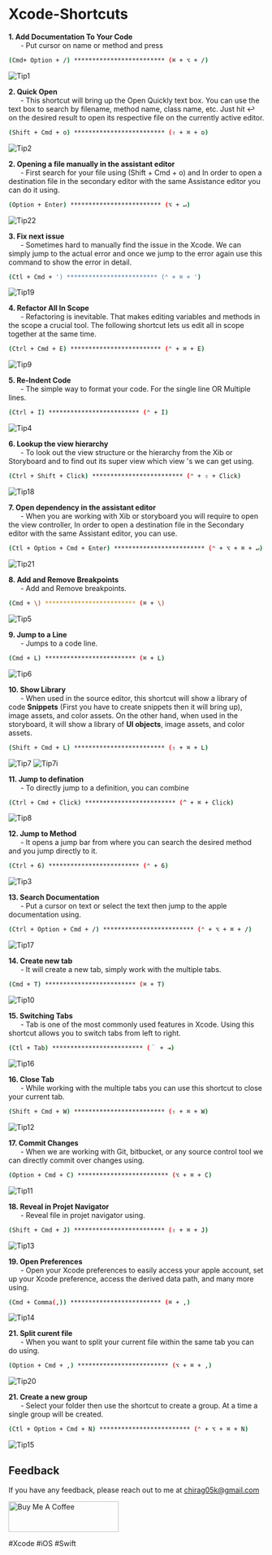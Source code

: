 # Xcode-Shortcuts

**1. Add Documentation To Your Code**<br>
&nbsp;&nbsp;&nbsp;&nbsp;&nbsp; - Put cursor on name or method and press
 ```sh
(Cmd+ Option + /) ************************* (⌘ + ⌥ + /)
```
![Tip1](https://user-images.githubusercontent.com/89680122/161692534-7b60460d-e8c5-445b-b195-09111920f848.gif)

**2. Quick Open**<br>
&nbsp;&nbsp;&nbsp;&nbsp;&nbsp; - This shortcut will bring up the Open Quickly text box. You can use the text box to search by filename, method name, class name, etc. Just hit ↩ on the desired result to open its respective file on the currently active editor.
 ```sh
(Shift + Cmd + o) ************************* (⇧ + ⌘ + o)
```
![Tip2](https://user-images.githubusercontent.com/89680122/161890654-1251b775-df1f-4753-ade0-268fe3c9e7cc.gif)


**2. Opening a file manually in the assistant editor**<br>
&nbsp;&nbsp;&nbsp;&nbsp;&nbsp; - First search for your file using (Shift + Cmd + o) and In order to open a destination file in the secondary editor with the same Assistance editor you can do it using.
 ```sh
(Option + Enter) ************************* (⌥ + ↵)
```
![Tip22](https://user-images.githubusercontent.com/89680122/166406093-b65eed35-0ca1-4016-9c4b-d3a9a7dca721.gif)


**3. Fix next issue**<br>
&nbsp;&nbsp;&nbsp;&nbsp;&nbsp; - Sometimes hard to manually find the issue in the Xcode. We can simply jump to the actual error and once we jump to the error again use this command to show the error in detail.
 ```sh
(Ctl + Cmd + ') ************************* (⌃ + ⌘ + ')
```
![Tip19](https://user-images.githubusercontent.com/89680122/165685411-5705bd78-dddc-46ed-9bd2-0e1ca72fc2fe.gif)

**4. Refactor All In Scope**<br>
&nbsp;&nbsp;&nbsp;&nbsp;&nbsp; - Refactoring is inevitable. That makes editing variables and methods in the scope a crucial tool. The following shortcut lets us edit all in scope together at the same time.
 ```sh
(Ctrl + Cmd + E) ************************* (⌃ + ⌘ + E)
```
![Tip9](https://user-images.githubusercontent.com/89680122/163752577-260b5f88-fb93-410e-b1b8-634342c7dbc7.gif)

**5. Re-Indent Code**<br>
&nbsp;&nbsp;&nbsp;&nbsp;&nbsp; -  The simple way to format your code. For the single line OR Multiple lines.
 ```sh
(Ctrl + I) ************************* (⌃ + I)
```
![Tip4](https://user-images.githubusercontent.com/89680122/162372321-ea2d7512-ff75-4d47-88d2-dd4470309d02.gif)

**6. Lookup the view hierarchy**<br>
&nbsp;&nbsp;&nbsp;&nbsp;&nbsp; - To look out the view structure or the hierarchy from the Xib or Storyboard and to find out its super view which view
's we can get using.
 ```sh
(Ctrl + Shift + Click) ************************* (⌃ + ⇧ + Click)
```
![Tip18](https://user-images.githubusercontent.com/89680122/165450615-8b798590-a235-4958-8202-8d27ca62aa35.gif)


**7. Open dependency in the assistant editor**<br>
&nbsp;&nbsp;&nbsp;&nbsp;&nbsp; - When you are working with Xib or storyboard you will require to open the view controller, In order to open a destination file in the Secondary editor with the same Assistant editor, you can use.
 ```sh
(Ctl + Option + Cmd + Enter) ************************* (⌃ + ⌥ + ⌘ + ↵)
```
![Tip21](https://user-images.githubusercontent.com/89680122/166185352-1faaf199-e68b-4754-8651-3d21b67222a8.gif)


**8. Add and Remove Breakpoints**<br>
&nbsp;&nbsp;&nbsp;&nbsp;&nbsp; -  Add and Remove breakpoints.
 ```sh
(Cmd + \) ************************* (⌘ + \)
```
![Tip5](https://user-images.githubusercontent.com/89680122/162667430-83d1c371-2701-4070-a76a-fbc495215af7.gif)

**9. Jump to a Line**<br>
&nbsp;&nbsp;&nbsp;&nbsp;&nbsp; -  Jumps to a code line.
 ```sh
(Cmd + L) ************************* (⌘ + L)
```
![Tip6](https://user-images.githubusercontent.com/89680122/162879805-25eaed32-9f94-4cfd-8b1d-04946b7037b0.gif)

**10. Show Library**<br>
&nbsp;&nbsp;&nbsp;&nbsp;&nbsp; - When used in the source editor, this shortcut will show a library of code **Snippets** (First you have to create snippets then it will bring up), image assets, and color assets. On the other hand, when used in the storyboard, it will show a library of **UI objects**, image assets, and color assets.
 ```sh
(Shift + Cmd + L) ************************* (⇧ + ⌘ + L)
```
![Tip7](https://user-images.githubusercontent.com/89680122/163097896-89b6e2ca-2980-46f6-9d85-7d061ff59040.gif) ![Tip7i](https://user-images.githubusercontent.com/89680122/163097915-271a5464-aefa-4438-af24-4ed66e2f20f3.gif)


**11. Jump to defination**<br>
&nbsp;&nbsp;&nbsp;&nbsp;&nbsp; - To directly jump to a definition, you can combine
 ```sh
(Ctrl + Cmd + Click) ************************* (^ + ⌘ + Click)
```

![Tip8](https://user-images.githubusercontent.com/89680122/163389949-e08a78a9-adf1-4cf8-ad9f-a70c3b5b9685.gif)


**12. Jump to Method**<br>
&nbsp;&nbsp;&nbsp;&nbsp;&nbsp; -  It opens a jump bar from where you can search the desired method and you jump directly to it.
 ```sh
(Ctrl + 6) ************************* (⌃ + 6)
```

![Tip3](https://user-images.githubusercontent.com/89680122/162122914-cf0118c9-ff32-4b86-ad70-18e0d0f26d97.gif)

**13. Search Documentation**<br>
&nbsp;&nbsp;&nbsp;&nbsp;&nbsp; -  Put a cursor on text or select the text then jump to the apple documentation using.
 ```sh
(Ctrl + Option + Cmd + /) ************************* (⌃ + ⌥ + ⌘ + /)
```
![Tip17](https://user-images.githubusercontent.com/89680122/165222657-29b0b869-84bb-4f24-bfc4-502d2e8add67.gif)


**14. Create new tab**<br>
&nbsp;&nbsp;&nbsp;&nbsp;&nbsp; - It will create a new tab, simply work with the multiple tabs.
 ```sh
(Cmd + T) ************************* (⌘ + T)
```

![Tip10](https://user-images.githubusercontent.com/89680122/163916782-61ffc0fa-b2a7-40e0-b7bb-d8def7d9db40.gif)

**15. Switching Tabs**<br>
&nbsp;&nbsp;&nbsp;&nbsp;&nbsp; - Tab is one of the most commonly used features in Xcode. Using this shortcut allows you to switch tabs from left to right.
 ```sh
(Ctl + Tab) ************************* (＾ + ⇥)
```
![Tip16](https://user-images.githubusercontent.com/89680122/165041768-67c91c9e-2fcd-41f3-8121-88f906e3d76c.gif)


**16. Close Tab**<br>
&nbsp;&nbsp;&nbsp;&nbsp;&nbsp; - While working with the multiple tabs you can use this shortcut to close your current tab.
 ```sh
(Shift + Cmd + W) ************************* (⇧ + ⌘ + W)
```
![Tip12](https://user-images.githubusercontent.com/89680122/164371429-953985b1-5127-420b-9ad3-678c8567a304.gif)


**17. Commit Changes**<br>
&nbsp;&nbsp;&nbsp;&nbsp;&nbsp; - When we are working with Git, bitbucket, or any source control tool we can directly commit over changes using.
 ```sh
(Option + Cmd + C) ************************* (⌥ + ⌘ + C)
```
![Tip11](https://user-images.githubusercontent.com/89680122/164149125-dad3acb9-f013-452e-9e53-44c87900f381.gif)


**18. Reveal in Projet Navigator**<br>
&nbsp;&nbsp;&nbsp;&nbsp;&nbsp; - Reveal file in projet navigator using.
 ```sh
(Shift + Cmd + J) ************************* (⇧ + ⌘ + J)
```
![Tip13](https://user-images.githubusercontent.com/89680122/164623828-404e50fd-495b-488f-9571-e1c2fb74323b.gif)

**19. Open Preferences**<br>
&nbsp;&nbsp;&nbsp;&nbsp;&nbsp; - Open your Xcode preferences to easily access your apple account, set up your Xcode preference, access the derived data path, and many more using.
 ```sh
(Cmd + Comma(,)) ************************* (⌘ + ,)
```
![Tip14](https://user-images.githubusercontent.com/89680122/164884177-a0dd672e-1bec-4ef0-92c6-713fd39e728b.gif)


**21. Split curent file**<br>
&nbsp;&nbsp;&nbsp;&nbsp;&nbsp; - When you want to split your current file within the same tab you can do using.
 ```sh
(Option + Cmd + ,) ************************* (⌥ + ⌘ + ,)
```
![Tip20](https://user-images.githubusercontent.com/89680122/165891511-282c0cd0-a790-4a54-9fd0-348e01213cb9.gif)


**21. Create a new group**<br>
&nbsp;&nbsp;&nbsp;&nbsp;&nbsp; - Select your folder then use the shortcut to create a group. At a time a single group will be created.
 ```sh
(Ctl + Option + Cmd + N) ************************* (⌃ + ⌥ + ⌘ + N)
```
![Tip15](https://user-images.githubusercontent.com/89680122/164884466-e0c709dd-7e14-41e8-a6cf-58aa54905187.gif)



## Feedback
If you have any feedback, please reach out to me at chirag05k@gmail.com


<a href="https://www.buymeacoffee.com/chirag05k" target="_blank"><img src="https://cdn.buymeacoffee.com/buttons/v2/default-yellow.png" alt="Buy Me A Coffee" style="height: 60px !important;width: 217px !important;" ></a>

#Xcode #iOS #Swift 
